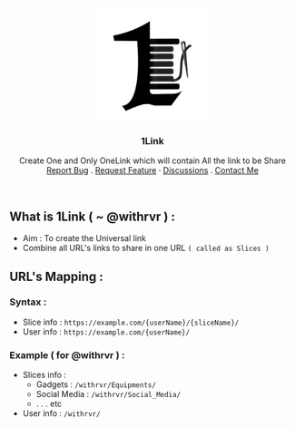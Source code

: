 <p align="center">
  <a href="#what-is-1link---withrvr--">
    <img src="./Images/Logo.jpg" alt="@withrvr/1Link project banner image" width="200">
  </a>
</p>

<h3 align="center">1Link</h3>

<p align="center">
  Create One and Only OneLink which will contain All the link to be Share
  <br>
  <a href="https://github.com/withrvr/1Link/issues/new/choose">Report Bug</a>
  .
  <a href="https://github.com/twbs/bootstrap/issues/new?template=feature_request.md">Request Feature</a>
  ·
  <a href="https://github.com/withrvr/1Link/discussions">Discussions</a>
  .
  <a href="https://www.instagram.com/withrvr/">Contact Me</a>
</p>

  <br>

## What is 1Link ( ~ @withrvr ) :

-   Aim : To create the Universal link
-   Combine all URL's links to share in one URL `( called as Slices )`

## URL's Mapping :

### Syntax :

-   Slice info : `https://example.com/{userName}/{sliceName}/`
-   User info : `https://example.com/{userName}/`

### Example ( for @withrvr ) :

-   Slices info :
    -   Gadgets : `/withrvr/Equipments/`
    -   Social Media : `/withrvr/Social_Media/`
    -   . . . etc
-   User info : `/withrvr/`
